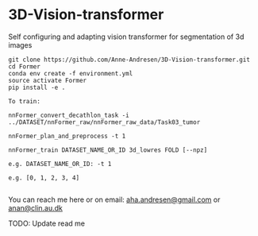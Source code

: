 # 3D-Vision-transformer
Self configuring and adapting vision transformer for segmentation of 3d images


```
git clone https://github.com/Anne-Andresen/3D-Vision-transformer.git
cd Former
conda env create -f environment.yml
source activate Former
pip install -e .

To train:

nnFormer_convert_decathlon_task -i ../DATASET/nnFormer_raw/nnFormer_raw_data/Task03_tumor

nnFormer_plan_and_preprocess -t 1

nnFormer_train DATASET_NAME_OR_ID 3d_lowres FOLD [--npz]

e.g. DATASET_NAME_OR_ID: -t 1

e.g. [0, 1, 2, 3, 4]


```
You can reach me here or on email: aha.andresen@gmail.com or anan@clin.au.dk

TODO:
Update read me

